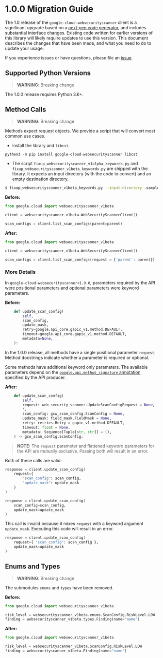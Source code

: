 # 1.0.0 Migration Guide

The 1.0 release of the `google-cloud-websecurityscanner` client is a significant upgrade based on a [next-gen code generator](https://github.com/googleapis/gapic-generator-python), and includes substantial interface changes. Existing code written for earlier versions of this library will likely require updates to use this version. This document describes the changes that have been made, and what you need to do to update your usage.

If you experience issues or have questions, please file an [issue](https://github.com/googleapis/python-websecurityscanner/issues).

## Supported Python Versions

> **WARNING**: Breaking change

The 1.0.0 release requires Python 3.6+.


## Method Calls

> **WARNING**: Breaking change

Methods expect request objects. We provide a script that will convert most common use cases.

* Install the library and `libcst`.

```py
python3 -m pip install google-cloud-websecurityscanner libcst
```

* The script `fixup_websecurityscanner_v1alpha_keywords.py` and `fixup_websecurityscanner_v1beta_keywords.py` are shipped with the library. It expects an input directory (with the code to convert) and an empty destination directory.

```sh
$ fixup_websecurityscanner_v1beta_keywords.py --input-directory .samples/ --output-directory samples/
```

**Before:**
```py
from google.cloud import websecurityscanner_v1beta

client = websecurityscanner_v1beta.WebSecurityScannerClient()

scan_configs = client.list_scan_configs(parent=parent)
```


**After:**
```py
from google.cloud import websecurityscanner_v1beta

client = websecurityscanner_v1beta.WebSecurityScannerClient()

scan_configs = client.list_scan_configs(request = {'parent': parent})
```

### More Details

In `google-cloud-websecurityscanner<1.0.0`, parameters required by the API were positional parameters and optional parameters were keyword parameters.

**Before:**
```py
    def update_scan_config(
        self,
        scan_config,
        update_mask,
        retry=google.api_core.gapic_v1.method.DEFAULT,
        timeout=google.api_core.gapic_v1.method.DEFAULT,
        metadata=None,
    ):
```

In the 1.0.0 release, all methods have a single positional parameter `request`. Method docstrings indicate whether a parameter is required or optional.

Some methods have additional keyword only parameters. The available parameters depend on the [`google.api.method_signature` annotation](https://github.com/googleapis/googleapis/blob/master/google/cloud/websecurityscanner/v1beta/web_security_scanner.proto#L84) specified by the API producer.


**After:**
```py
    def update_scan_config(
        self,
        request: web_security_scanner.UpdateScanConfigRequest = None,
        *,
        scan_config: gcw_scan_config.ScanConfig = None,
        update_mask: field_mask.FieldMask = None,
        retry: retries.Retry = gapic_v1.method.DEFAULT,
        timeout: float = None,
        metadata: Sequence[Tuple[str, str]] = (),
    ) -> gcw_scan_config.ScanConfig:
```

> **NOTE:** The `request` parameter and flattened keyword parameters for the API are mutually exclusive.
> Passing both will result in an error.


Both of these calls are valid:

```py
response = client.update_scan_config(
    request={
        "scan_config": scan_config,
        "update_mask": update_mask
    }
)
```

```py
response = client.update_scan_config(
    scan_config=scan_config,
    update_mask=update_mask
)
```

This call is invalid because it mixes `request` with a keyword argument `update_mask`. Executing this code
will result in an error.

```py
response = client.update_scan_config(
    request={ "scan_config": scan_config },
    update_mask=update_mask
)
```



## Enums and Types


> **WARNING**: Breaking change

The submodules `enums` and `types` have been removed.

**Before:**
```py
from google.cloud import websecurityscanner_v1beta

risk_level = websecurityscanner_v1beta.enums.ScanConfig.RiskLevel.LOW
finding = websecurityscanner_v1beta.types.Finding(name="name")
```


**After:**
```py
from google.cloud import websecurityscanner_v1beta

risk_level = websecurityscanner_v1beta.ScanConfig.RiskLevel.LOW
finding = websecurityscanner_v1beta.Finding(name="name")
```
